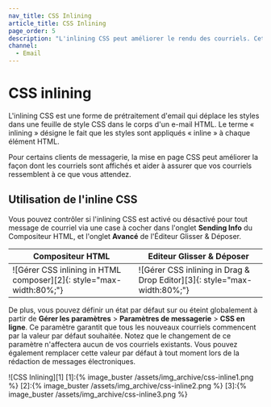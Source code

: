 ```yaml
---
nav_title: CSS Inlining
article_title: CSS Inlining
page_order: 5
description: "L'inlining CSS peut améliorer le rendu des courriels. Cet article de référence traite de la façon d'activer la mise en page CSS et certaines bonnes pratiques."
channel:
  - Email
---
```


# CSS inlining

L'inlining CSS est une forme de prétraitement d'email qui déplace les styles dans une feuille de style CSS dans le corps d'un e-mail HTML. Le terme « inlining » désigne le fait que les styles sont appliqués « inline » à chaque élément HTML.

Pour certains clients de messagerie, la mise en page CSS peut améliorer la façon dont les courriels sont affichés et aider à assurer que vos courriels ressemblent à ce que vous attendez.

## Utilisation de l'inline CSS

Vous pouvez contrôler si l'inlining CSS est activé ou désactivé pour tout message de courriel via une case à cocher dans l'onglet **Sending Info** du Compositeur HTML, et l'onglet **Avancé** de l'Éditeur Glisser & Déposer.

| Compositeur HTML                                                        | Editeur Glisser & Déposer                                                    |
| ----------------------------------------------------------------------- | ---------------------------------------------------------------------------- |
| !\[Gérer CSS inlining in HTML composer\]\[2\]{: style="max-width:80%;"} | !\[Gérer CSS inlining in Drag & Drop Editor\]\[3\]{: style="max-width:80%;"} |

De plus, vous pouvez définir un état par défaut sur ou éteint globalement à partir de **Gérer les paramètres** > **Paramètres de messagerie** > **CSS en ligne**. Ce paramètre garantit que tous les nouveaux courriels commencent par la valeur par défaut souhaitée. Notez que le changement de ce paramètre n'affectera aucun de vos courriels existants. Vous pouvez également remplacer cette valeur par défaut à tout moment lors de la rédaction de messages électroniques.

!\[CSS Inlining\]\[1\]
[1]:{% image_buster /assets/img_archive/css-inline1.png %} [2]:{% image_buster /assets/img_archive/css-inline2.png %} [3]:{% image_buster /assets/img_archive/css-inline3.png %}
